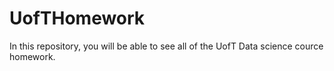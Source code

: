 # UofTHomework

In this repository, you will be able to see all of the UofT Data science cource homework. 
